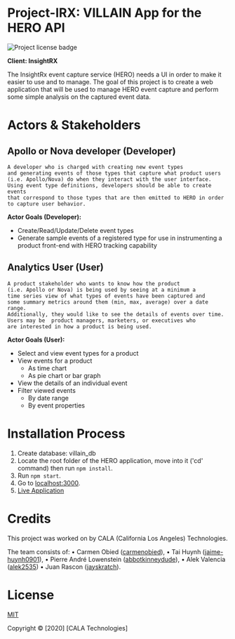 # Project-IRX: VILLAIN App for the HERO API
![Project license badge](https://img.shields.io/badge/license-MIT-brightgreen) 

**Client: InsightRX**

The InsightRx event capture service (HERO) needs a UI in order to make it easier to use and to manage. The goal of this project is to create a web application that will be used to manage HERO event capture and perform some simple analysis on the captured event data.

# Actors & Stakeholders

## Apollo or Nova developer (Developer)
```
A developer who is charged with creating new event types 
and generating events of those types that capture what product users 
(i.e. Apollo/Nova) do when they interact with the user interface. 
Using event type definitions, developers should be able to create events 
that correspond to those types that are then emitted to HERO in order 
to capture user behavior.
 ```

**Actor Goals (Developer):**
* Create/Read/Update/Delete event types
* Generate sample events of a registered type for use in instrumenting a product front-end with HERO tracking capability

## Analytics User (User)
```
A product stakeholder who wants to know how the product 
(i.e. Apollo or Nova) is being used by seeing at a minimum a 
time series view of what types of events have been captured and 
some summary metrics around them (min, max, average) over a date range. 
Additionally, they would like to see the details of events over time. 
Users may be  product managers, marketers, or executives who 
are interested in how a product is being used.
```

**Actor Goals (User):**
* Select and view event types for a product
* View events for a product
    * As time chart
    * As pie chart or bar graph
* View the details of an individual event
* Filter viewed events
    * By date range
    * By event properties


# Installation Process

1. Create database: villain_db
2. Locate the root folder of the HERO application, move into it ('cd' command) then run `npm install`.
3. Run `npm start`.
4. Go to [localhost:3000](http://localhost:3000).
5. [Live Application](#)

# Credits
This project was worked on by CALA (California Los Angeles) Technologies.

The team consists of:
	• Carmen Obied ([carmenobied](https://github.com/carmenobied)),
	• Tai Huynh ([jaime-huynh0901](https://github.com/Jaime-Huynh0901)),
	• Pierre André Lowenstein ([abbotkinneydude](https://github.com/@abbotkinneydude)),
	• Alek Valencia ([alek2535](https://github.com/alek2535))
	• Juan Rascon ([jayskratch](https://github.com/jayskratch)).

# License
[MIT](https://choosealicense.com/licenses/mit/)

Copyright © [2020] [CALA Technologies]